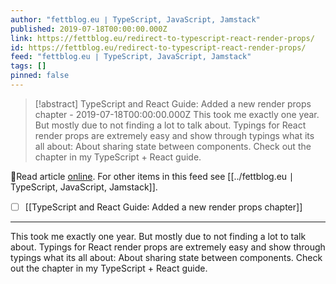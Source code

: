 ```yaml
---
author: "fettblog․eu ∣ TypeScript, JavaScript, Jamstack"
published: 2019-07-18T00:00:00.000Z
link: https://fettblog.eu/redirect-to-typescript-react-render-props/
id: https://fettblog.eu/redirect-to-typescript-react-render-props/
feed: "fettblog․eu ∣ TypeScript, JavaScript, Jamstack"
tags: []
pinned: false
---
```

> [!abstract] TypeScript and React Guide: Added a new render props chapter - 2019-07-18T00:00:00.000Z
> This took me exactly one year. But mostly due to not finding a lot to talk about. Typings for React render props are extremely easy and show through typings what its all about: About sharing state between components. Check out the chapter in my TypeScript + React guide.

🔗Read article [online](https://fettblog.eu/redirect-to-typescript-react-render-props/). For other items in this feed see [[../fettblog․eu ∣ TypeScript, JavaScript, Jamstack]].

- [ ] [[TypeScript and React Guide꞉ Added a new render props chapter]]
- - -
This took me exactly one year. But mostly due to not finding a lot to talk about. Typings for React render props are extremely easy and show through typings what its all about: About sharing state between components. Check out the chapter in my TypeScript + React guide.

